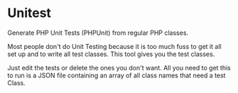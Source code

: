 # Unitest #

Generate PHP Unit Tests (PHPUnit) from regular PHP classes. 

Most people don't do Unit Testing because it is too much fuss to get it all set 
up and to write all test classes. This tool gives you the test classes. 

Just edit the tests or delete the ones you don't want. All you need to get this 
to run is a JSON file containing an array of all class names that need a test 
Class. 
